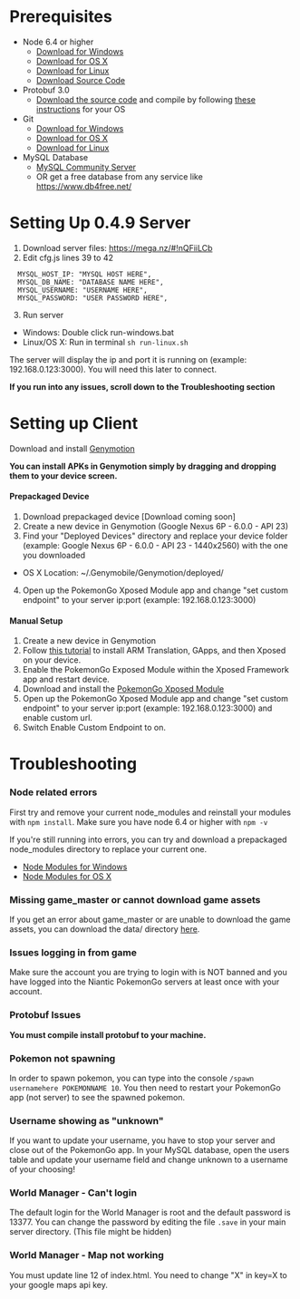 # Prerequisites
* Node 6.4 or higher
  * [Download for Windows](https://nodejs.org/dist/v6.4.0/node-v6.4.0-x64.msi)
  * [Download for OS X](https://nodejs.org/dist/v6.4.0/node-v6.4.0.pkg)
  * [Download for Linux](https://nodejs.org/dist/v6.4.0/node-v6.4.0-linux-x64.tar.xz)
  * [Download Source Code](https://nodejs.org/dist/v6.4.0/node-v6.4.0.tar.gz)
* Protobuf 3.0
  * [Download the source code](https://github.com/google/protobuf/releases/download/v3.0.0/protobuf-cpp-3.0.0.zip) and compile by following [these instructions](https://github.com/google/protobuf/blob/master/src/README.md) for your OS
* Git
  * [Download for Windows](https://git-scm.com/download/win)
  * [Download for OS X](https://git-scm.com/download/mac)
  * [Download for Linux](https://git-scm.com/download/linux)
* MySQL Database
  * [MySQL Community Server](http://dev.mysql.com/downloads/mysql/)
  * OR get a free database from any service like https://www.db4free.net/



# Setting Up 0.4.9 Server

1. Download server files: https://mega.nz/#!nQFiiLCb
2. Edit cfg.js lines 39 to 42
```
  MYSQL_HOST_IP: "MYSQL HOST HERE",
  MYSQL_DB_NAME: "DATABASE NAME HERE",
  MYSQL_USERNAME: "USERNAME HERE",
  MYSQL_PASSWORD: "USER PASSWORD HERE",
```
3. Run server 
  * Windows: Double click run-windows.bat
  * Linux/OS X: Run in terminal ```sh run-linux.sh```


The server will display the ip and port it is running on (example: 192.168.0.123:3000). You will need this later to connect.

**If you run into any issues, scroll down to the Troubleshooting section**

# Setting up Client

Download and install [Genymotion](https://www.genymotion.com/download/)

**You can install APKs in Genymotion simply by dragging and dropping them to your device screen.**

#### Prepackaged Device
1. Download prepackaged device [Download coming soon]
2. Create a new device in Genymotion (Google Nexus 6P - 6.0.0 - API 23)
3. Find your "Deployed Devices" directory and replace your device folder (example: Google Nexus 6P - 6.0.0 - API 23 - 1440x2560) with the one you downloaded
  * OS X Location: ~/.Genymobile/Genymotion/deployed/
4. Open up the PokemonGo Xposed Module app and change "set custom endpoint" to your server ip:port (example: 192.168.0.123:3000) 

#### Manual Setup
1. Create a new device in Genymotion
2. Follow [this tutorial](http://forum.xda-developers.com/android/general/guide-genymotion-play-store-supersu-t3396840) to install ARM Translation, GApps, and then Xposed on your device.
3. Enable the PokemonGo Exposed Module within the Xposed Framework app and restart device. 
4. Download and install the [PokemonGo Xposed Module](https://github.com/rastapasta/pokemon-go-xposed/releases/download/v2.2/PokemonGoXposed.apk)
5. Open up the PokemonGo Xposed Module app and change "set custom endpoint" to your server ip:port (example: 192.168.0.123:3000) and enable custom url.
6. Switch Enable Custom Endpoint to on.




# Troubleshooting

### Node related errors
First try and remove your current node_modules and reinstall your modules with ```npm install```. Make sure you have node 6.4 or higher with ```npm -v```

If you're still running into errors, you can try and download a prepackaged node_modules directory to replace your current one. 
* [Node Modules for Windows](https://mega.nz/#!SUUDXBZQ)
* [Node Modules for OS X](https://mega.nz/#!DNUTzB5K)

### Missing game_master or cannot download game assets
If you get an error about game_master or are unable to download the game assets, you can download the data/ directory [here](https://mega.nz/#!uNUWQCqS).

### Issues logging in from game
Make sure the account you are trying to login with is NOT banned and you have logged into the Niantic PokemonGo servers at least once with your account. 

### Protobuf Issues
**You must compile install protobuf to your machine.**

### Pokemon not spawning
In order to spawn pokemon, you can type into the console ```/spawn usernamehere POKEMONNAME 10```. You then need to restart your PokemonGo app (not server) to see the spawned pokemon.

### Username showing as "unknown"
If you want to update your username, you have to stop your server and close out of the PokemonGo app. In your MySQL database, open the users table and update your username field and change unknown to a username of your choosing!

### World Manager - Can't login
The default login for the World Manager is root and the default password is 13377. You can change the password by editing the file ```.save``` in your main server directory. (This file might be hidden)

### World Manager - Map not working
You must update line 12 of index.html. You need to change "X" in key=X to your google maps api key.

